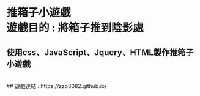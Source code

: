 推箱子小遊戲
<br>
遊戲目的 : 將箱子推到陰影處
=
## 使用css、JavaScript、Jquery、HTML製作推箱子小遊戲
<br>
## 遊戲連結 : https://zzo3082.github.io/

